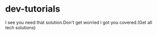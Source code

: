 # dev-tutorials
I see you need that solution.Don't get worried I got you covered.(Get all tech solutions)

